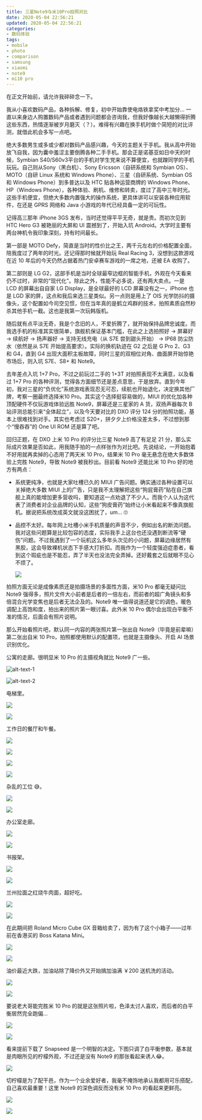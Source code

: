 ```yaml
---
title: 三星Note9与米10Pro拍照对比
date: 2020-05-04 22:56:21
updated: 2020-05-04 22:56:21
categories:
- 数码体验
tags:
- mobile
- photo
- comparison
- samsung
- xiaomi
- note9
- mi10 pro
---
```


在正文开始前，请允许我碎碎念一下。

我从小喜欢数码产品，各种拆解、修复，初中开始靠使电烙铁拿奖中考加分... 一直以来身边人购置数码产品或者遇到问题都会咨询我，但我好像越长大越懒得折腾这些东西，热情逐渐被岁月磨灭（？）。难得有兴趣在换手机时做个简短的对比评测，就借此机会多写一点吧。

<!-- more -->

绝大多数男生或多或少都对数码产品感兴趣，今天的主题关于手机。我从高中开始放飞自我，因为囊中羞涩主要倒腾各种二手手机。那会正是诺基亚如日中天的时候，Symbian S40/S60v3平台的手机对学生党来说不算便宜，也就蹭同学的手机玩玩。自己则从Sony（黑白机）、Sony Ericsson（自研系统和 Symbian OS）、MOTO（自研 Linux 系统和 Windows Phone）、三星（自研系统、Symbian OS 和 Windows Phone）到多普达以及 HTC 贴各种运营商牌的 Windows Phone、HP（Windows Phone），各种体验、刷机、维修和转卖，度过了高中三年时光。这些手机便宜，但绝大多数内置强大的操作系统，更具体讲可以安装各种应用软件，在还是 GPRS 网络和 Java 小游戏的年代已经具备一定的可玩性。

记得高三那年 iPhone 3GS 发布，当时还觉得平平无奇，就是贵。而初次见到 HTC Hero G3 被艳丽的大屏和 UI 震撼到了，开始入坑 Android。大学时主要有两台神机令我印象深刻，持有时间最长。

第一部是 MOTO Defy，简直是当时的性价比之王，两千元左右的价格配置全面，陪我度过了两年的时光。还记得那时候就开始玩 Real Racing 3，没想到这款游戏在近 10 年后的今天仍然占据着热门安卓赛车游戏的一席之地，还被 EA 收购了。

第二部则是 LG G2，这部手机是当时全球最窄边框的智能手机，外观在今天看来仍不过时，非常的“现代化”。除此之外，性能不必多说，还有两大卖点。一是 LCD 的屏幕出自自家 LG Display，是全球最好的 LCD 屏幕没有之一，iPhone 也是 LGD 家的屏，这点和我后来选三星类似。另一点则是用上了 OIS 光学防抖的摄像头，这个配置如今司空见惯，但在当年真的是鹤立鸡群的技术，拍照素质自然秒杀其他手机一截。这也是我第一次玩韩版机。

随后就有点平淡无奇，我是个念旧的人，不爱折腾了，就开始保持品牌忠诚度。而我选手机的标准其实很简单，旗舰机保证基本门槛，在此之上选拍照好 -> 屏幕好 -> 续航好 -> 扬声器好 -> 支持无线充电（从 S7E 尝到甜头开始） -> IP68 防尘防水（依然是从 S7E 开始提高要求）。实际的换机轨迹在 G2 之后是 G Pro 2、G3 和 G4，直到 G4 出现大面积主板故障，同时三星的双相位对角、曲面屏开始惊艳市场后，则入坑 S7E、S8+ 和 Note9。

去年差点入坑 1+7 Pro，不过之前玩过二手的 1+3T 对拍照表现不太满意，以及看过 1+7 Pro 的各种评测，觉得各方面细节还是差点意思，于是放弃。直到今年初，我对三星的“负优化”系统游戏表现忍无可忍，续航也开始退化，决定换其他厂牌，考察一圈最终选择米10 Pro。其实这个选择挺容易做的，MIUI 的优化加各种顶配硬件不仅玩游戏体验远胜 Note9，屏幕还是三星家的 A 货，双扬声器每次 B 站评测总能引来“全体起立”，以及今天要对比的 DXO 评分 124 分的拍照功能，基本上很难找到对手。其实也考虑过 S20+，拼夕夕上价格没差太多，不过想到那个“慢吞吞”的 One UI ROM 还是算了吧。

回归正题，在 DXO 上米 10 Pro 的评分比三星 Note9 高了有足足 21 分，那么实际成片效果是否如此，用我随手拍的一点样张作为对比吧。先说结论，一开始抱着不好用就再卖掉的心态用了两天米 10 Pro，结果米 10 Pro 毫无悬念在绝大多数体验上完胜 Note9，导致 Note9 被我秒出。目前看 Note9 还能比米 10 Pro 好的地方有两点：

- 系统更纯净，也就是大家吐槽已久的 MIUI 广告问题。确实通过各种设置可以关掉绝大多数 MIUI 上的广告，只是我不太理解把这些“狗屁膏药”贴在自己旗舰上真的能增加更多营收吗，要知道这一点劝退了不少人。而我个人认为这代表了消费者对企业品牌的认知，这些“狗皮膏药”始终让小米看起来不像真旗舰机。据说把系统改成英文就没这困扰了，um... 🙄

- 品控不太好。每年网上吐槽小米手机质量的声音不少，例如出名的断流问题。我对这些问题算是比较包容的态度，实际我手上这台也还没遇到断流等“硬伤”问题。不过我遇到了一个玩机这么多年头次见的小问题，屏幕边缘居然有黑胶，这会导致裸机状态下手感大打折扣。而我作为一个轻度强迫症患者，看到这个瑕疵也是不能忍，弄了半天也没法完全弄掉。还好戴套之后就眼不见心不烦了。

  ![](https://imuggq.bn.files.1drv.com/y4mqK1EnyRxihRCcB4HqcfYsu-CPN1JpkcZAULVS9VF0xTw9LhqKRc6akvyj3V1RUjDIUui7y8YrytWdH6G1_L9NvGai74xi4rOh1WFKuIoPJS1SKude-wYu3ZAWWoq1E7Tp2VTg-MGQwYCMXAO9bCAGOwQV8D9YvqqM8onFnhahIKQlByxxaIdE0eOecOmmeNi3kIrmUaK7FIA9d_F3I3Vdw?width=1512&height=2016&cropmode=none)

拍照方面无论是成像素质还是拍摄场景的多面性方面，米10 Pro 都毫无疑问比 Note9 强得多，照片文件大小前者是后者的一倍左右，而前者的超广角镜头和多倍混合光学变焦也是后者无法企及的。Note9 唯一值得说道还是它的调色，暖色调配上高饱和度，拍出来的照片第一眼讨喜。此外米 10 Pro 偶尔会出现白平衡不准的情况，后面会有照片说明。

那么开始看照片吧，默认同一内容的两张照片第一张出自 Note9（毕竟是前辈嘛）第二张出自米 10 Pro，拍照都使用默认的配置项，也就是主摄像头、开启 AI 场景识别优化。



公寓的走廊。很明显米 10 Pro 的主摄视角就比 Note9 广一些。

![alt-text-1](https://imudgq.bn.files.1drv.com/y4mmC210ltAfNP2srWbcSnf0UyMioRRpFBSdL-wKLBcLUA7-jsIVaP1xKvqDS0Mu_BSh3PoxiO7nER7i5NPqL6V_FWL7tan4Acu0HZcR3E2LOK16zUddueqBrVh6ckgug3asBe9NmKf7f3uPDxrGAICAhjkUYP993bniNYNwcPQ6VMof3rXmxSgYM1baC2_RGZg3mIP70BGgvQEvfouAhoNuA?width=1512&height=2016&cropmode=none)

![alt-text-2](https://i8uigq.bn.files.1drv.com/y4mBhSfutCHX6O3iWvKL0-NmTtB26Lor-WhdcjYbinNse6uLYO--6qBQDn7_k4aj5-o6n2sFOED6o-nvVMSlyAwn7R2dOqH-OSQcZGmJf6uKUmslInD6F-eiRw3Pq5Iyi05ELPUnf9NW7k3ct3F6eD7gMm9UELfmZC-kb79lp2RCBeJdTmtepdRY6uKjwDO3ecBZFJ93Ct1_YaWVSwajlADJA?width=2172&height=2896&cropmode=none)

电梯里。

![](https://imufgq.bn.files.1drv.com/y4m0xG11ZO7LGpeSP8w6hM1RroeDG06U5h7S35upepZCVC0dUQ_tH2mAn62t7VnUrrkYrKktCz8Yt0zacVz8CO9oZ3UjK2jf0oRDwahrt4s7XsbAvooiX8hGORKfXO2OnImYJjwH0YPJVm3zahDlrfboT41I3pfbaDrmcHcNhSlh9g-O7kXtkihO23zsE3t_UtqjvVN-ht58b1tP04ygSflPg?width=1512&height=2016&cropmode=none)

![](https://i8uhgq.bn.files.1drv.com/y4mGhmMVjybC7UKbXrUQA_tfs9FtEaMGLOPuFZ5hgzdFsqFlHeNVwFFhesKj63RWHm1crqeDwM7Bk5lxfhfpdZiLeBT7AHuLyrzyGdpZeS8xcHZ6qO2W-_GpBj3Se6XJpe4gGdAArLG5jXQIL0vbDEUT_LiQ3k_2ZP74hf-_DAqPnpqrfO1ZkcJh4dGu2Vb4BmKR4BHPGrLjki_yqBgF7fEfw?width=2172&height=2896&cropmode=none)

工作日的餐厅和午餐。

![](https://imuegq.bn.files.1drv.com/y4mR2lLQLs6jFkqshfTwi_5w7d1YeimXI1QhYCar3afbDeFQZ6GV_ZjvdWO8dOUafEE_lEun0_CZDNZwwyV8clhqANGUPEpjqquUeQxwQGSVWHDb5YRZZNcBi1QmgWIN7GTUBQStQBz1_mYLw_scureSvVxjVhewUKM0N5UsD5dHm2-kUHX02hK1dYsX1y_n1YnPXSJvnkwZ_BIZHsrphxMAQ?width=2016&height=1512&cropmode=none)

![](https://i8uggq.bn.files.1drv.com/y4mGLp9VYJbyib-bhMwFtura64YQPlK7qjRdqAx6A_ZZbAZYoO92YOKoJFzajmJ0BoFcvue5r_exN4FOE7wV9lGgYD8qb-bzMWSQwfFVN65F8H5PLPDo-Sim1RtddbAJUWEskXaLzVE24bNDRI3asEfZEwWx-GK1XiI-LsWqXtYGz4_nGVeZorvG1kBKqC_EJ2kq84XEy_F_R4McNid7svCCQ?width=2896&height=2172&cropmode=none)

![](https://imucgq.bn.files.1drv.com/y4mVBdu3E9_OcUoewDgRnFUJ0RxOlYivj6VIEU7RErAbPacOp_yA8z8Hnf6e2CQRTuN0wicOoFoDVpgrOCf2m0xundRRbX4V2V8Q-IKcOnAXXy5ckbBfLboLB-dS0oxuCAeIAOOzZuYCk49MXNSjhWwpkRO4iXq1fYdmxI7ZYn8V3ew2JjhuC7UlKeNqEJf_CMIfGTLXV4NwjRJEV2Uu0w20g?width=2016&height=1512&cropmode=none)

![](https://i8ufgq.bn.files.1drv.com/y4m8Y6W45BJbQId81ryxVPAwbIkQGvMhUkFkQED-v4U1_eu_9KwdIOW8mF9c-2Tr7e5SctGJuoHwnVyEhZ9dWCnrTwFcPxzeYnUks7wdbkTyRdeQZAHZJFao9S5JtqtqEfmBzIg-RC0YZcjUhBNvgRKzFl7dGQSIukzmGg2hDO58FtS6cOG_QiZbasfrFsSGjyhdwVTzn663oL0-fUpaVcTaA?width=5792&height=4344&cropmode=none)

杂乱的工位 😅。

![](https://imubgq.bn.files.1drv.com/y4mHjygbrO1Qptgyzxb2_kKtTDP1nySS_rLPqprzywvMDXwfhusqd1e9B2I2gNytebLt-e-S_kL9PGIwmq8ypgBosKWJ2eoD2Bt-L7V4iEJwkCgS6ajDGB9fDmcO4aOmXuJWboutNZf37QHKp9qwrxy7Aaw6WnM4Rywuht8dRtCFvv0M5q6eHB6UmI8J7pkJQwWWJNg27wQsSeYWcV3CKSiGA?width=2016&height=1512&cropmode=none)

![](https://i8uegq.bn.files.1drv.com/y4mDV9q6QOUfl0r53r1LgxbeHMPrUH5PXNzvBSUk7a91n-H16pr8teZtOV6CB0HKUpYoV2vwg2e555BFkj-BazHtrokkg9JOhQ6ddEAOiWRwCl6M5w181KO0ryjo_242aFMGOmagpQMQTy1RHg991rTE4Stqyp65zOMzxerZoM0mK4QMLkOb3qc0OwvCiiG4OLy31pqYvwMoTIkhpS2qDU39w?width=2896&height=2172&cropmode=none)

办公室走廊。

![](https://icukgq.bn.files.1drv.com/y4mCzGBMcoaBVz1kfwx81O6aq1OkjjEoTz_ISSAIU_6pShyBjxIyQ5iP-fwgtacLVmhqvQDkuaoiI0-bh3IgW61xulu_HF99sJHF9FdVYgv-QbDqJ8arz7bovz6IJxlo3IVbYhAMP8vrDWyRG-3O4NkJj_o9DlSkliET-e0zucWXfmof5ZYSgb8gb4BJt1ioBAWXqA5Unvca0fvAZUFcHyJNQ?width=1512&height=2016&cropmode=none)

![](https://i8udgq.bn.files.1drv.com/y4mZJLSfkgFZWxJC1myf5ewQ0bMBSUmHneJ5qtwrVuVkfdfXuSASb6YjmcJOH8dQoLEI493Kpdoxq5L5V2VV3n0G17mvkrAYQ225yDaqzxTPfejKows4Db4iGh2IIvV_UagsoA3WHf1Veb2N0qjOU5m0qb0PAfEp0tz7tOzi3Me4x59cUxAyIs3ChLPBvDlWaL0UxJcArCWdO8-uUXd96tncw?width=2172&height=2896&cropmode=none)

书报架。

![](https://icujgq.bn.files.1drv.com/y4mufQQBu-K4b4p6-BOxc-fmufQQps6CIc8x_T4A4n5YdJ34CNweWk-wkfbN6BnLkQ5obN8nhr7ZeTQJpN0eo-E9aY2sQwpdMFU4QUfUleVMmg_4bwGBZoRgIJ_v2CwxmifaClTDwNqqa-iJUBwthBhn3PxCQw7luyq8HBHVTNz6IxdfrPEwQgRAqdb-O-7skY78p9ELlhJX7kf7VWsPghZ8g?width=1512&height=2016&cropmode=none)

![](https://i8ucgq.bn.files.1drv.com/y4mxKsiz2IhlL8LmDSzBBO5zAvgt9VeEdDp8tzwVskBiwLlH2tADYFIBh_fdFRy0H43WoDWCkU31tzleHWog_FKrWy_5bKf10Y3hcxPPThkA-nxly5TwHt3pRig2MmiMEup2Fsla4unA88cIXS3e35ztn6NQoxz0mU3syP6jz1FS5JefOX3ZBMP7uT5uudlmd-pp6b0kf4wJxR9e4wtLlUPLA?width=2172&height=2896&cropmode=none)

兰州拉面之红烧牛肉面，超好吃。

![](https://icuigq.bn.files.1drv.com/y4mGR-jEC-guyDD3XdFcbsWBpEjSFOezYhIHJchnJ9c5Ln9trUobTmdbN_pqrY8goIiwwlFrOiMn_e460U-ipOq7OF-uIztk4wXy6XizGLekMrLjt8IcKuCpuvR1fDT4iI-s7Z4KDtFiK_mNTDlCY1ZXdecvHsFU9fs-m-ALvx1fzRgKfaa0htMXiM9N-F58YqbuGXvqVEErS0vvxGhl6ynBw?width=2016&height=1512&cropmode=none)

![](https://gsu5iw.bn.files.1drv.com/y4mmcBkD8jWGiO5J5EJ_EuG42_GpBYQcIU-TxeGosNvYlvWni5uQPtgTfKpW-zCBMhb3VNpu6MuzqhvcxyL6c6oVKOEW1MwzveX25_uCixLs_mvz84zZoPiKuFJZRv1pt5SfTiXOQLrXOalKqavw2LGUPFaRdwO_VLUrKJgIVoh9N795WysB4bK2Ac9UL5XwMN_-OQ450H8yacq6Gra4zh1Xg?width=2896&height=2172&cropmode=none)

在此期间把 Roland Micro Cube GX 音箱给卖了，因为有了这个小箱子——过年前在香港买的 Boss Katana Mini。

![](https://icuhgq.bn.files.1drv.com/y4muWtwWnD9WjMz1223pasWYtl6oP594FJCvVa5G2iNWXdZTLagPETZV9akSTnjPFMrvg6rnIlNSysOuuZ-JmkJKVHLFmJ8rKecfx5YyvEl9--i8QmOlM2XFxjt_Wbiv3ubl0zFlB5yYSxeyPwchatvKjtRGolUrLcryiOgS7cjLeAoE5roenbsfdjSOwHotWMX6dJC14eIhwcY18MIECj0lA?width=2016&height=1512&cropmode=none)

![](https://i8ubgq.bn.files.1drv.com/y4m2UhUqa8cgR8mpLq28WSStNxd7WWnTcGX1c3r5VWI_NpXEmVQ0AEREBButNtehX-SuULxE1QMsN9tPZD6Zo0hXjl4RSn-4IzRMUEk4W7_3oTC58T8c3CiJDP2tsetAf6gFec9SUtIcglWVSdg1Xs5UaIKmZDAxhMmM4zYvwG8Nd6ZZIGAvb2DW_wn1gquHK-DLAbBfUypImQKdMK7dCj0kg?width=2896&height=2172&cropmode=none)

油价最近大跌，加油站除了降价外又开始搞加油满 ￥200 送机洗的活动。

![](https://icuggq.bn.files.1drv.com/y4m5hEpVgZXz9hEGy6wdeEJX_1Zq2SIS9B39Cdg7aahUzwXsAyssM5p7eZw_FCqVo8Kcw5oMtB4OECk1g0fao8T0yu2lO0tDls5Y-lAWegapd5X35QYspLixkR45iltWVP00ePMLNJtJ9n0JjKQAupsisPgv-Fsjxwaxf1TaUc9UFkG1h7XArEW8RALTH6AefIvqu42lOljD3jELR-5klAZLQ?width=2016&height=1512&cropmode=none)

![](https://gsu4iw.bn.files.1drv.com/y4mSgHxLA9RT4-Os0T4LJqC5951XhC7fPPCkUhFgDMufb_Flfy2bv13phmsSlsncw3kEu9_SVy-zShIpI1PU691IqoXy00ycnN7reZA4JMD-HBeYZ7nrvJ-386EReXJ4PVdElL3DONFFeaaywEnF3-WmpGmZnIVGJyOyJ9IPXzEh_U7dWFDgjH-YVZoC7J9sEC8NlFk5djZFqO7I50gd7_WtQ?width=2896&height=2172&cropmode=none)

要说老大哥能完胜米 10 Pro 的就是这张照片啦，色泽太讨人喜欢，而后者的白平衡居然完全跑偏...

![](https://icufgq.bn.files.1drv.com/y4m_gq_Lg8bG9TccIKn8Ib6FeyJnu4FETqPNp-OHD5Pq0Nmmdc2FftDP_brSKZ7Z7N5bW7iJAiK6UqgEBLqaRRwNDqPOS9Z0__a-5y909fZ0KIYs6Fozxj5jDoL5i9Ro56-mhRjoxYUkmV__oQM4KHmpW7nOEA31js-C8_cG0Q_Vx1_rARO8F7FeUYQnKw1WvNHvlucCqnIR9OCiM7sj0Plsw?width=2016&height=1512&cropmode=none)

![](https://gsu2iw.bn.files.1drv.com/y4mfArnStyhl0sYXv2U21ibPEGD5r-XJBYE88cbVtd2TVp0HKwPFBi_GxG9uEMq40xwG0PGF7fITagrNi27-dIytTipbefn-h_x8jFuLz-X_QNMsQIR5NeWPPi2nk6DZQbywNZlHBU5KfhMLgIvf-j2r67dEKR-kOM663f2x1RamddPuR9E_NtLuZQ0VKyldyvOuHI74OYdc1xy7_SIXIGsbQ?width=2896&height=2172&cropmode=none)

看来提前下载了 Snapseed 是一个明智的决定。下图只调了白平衡参数，基本就是肉眼所见的柠檬外观，不过还是没有 Note9 的那张看起来诱人😂。

![](https://gsu3iw.bn.files.1drv.com/y4mnGFfsHb8jx_rCunZE9rCnde4_qoXgIBf2GZCSGQguKtIoAGud-7o6anvxTgRgTFX8gVY88b_NfY0WL0E-GKnYFKKSwd12K6XU4DhOOGRrB4HVjFCDZawCSUR4DEfjXL4-CfXp8Vhd7SgtjzP0PZ4neijxsub5q7Spoo1_kgkb-50KFoSXpI1hgKCdLxViaaPweKSWdCVkxuj1crlSQlnfw?width=2886&height=2165&cropmode=none)

切柠檬是为了配干邑，作为一个业余爱好者，我毫不掩饰地承认我都用可乐搭配，自己喜欢最重要！这里 Note9 的深色调反而没有米 10 Pro 的看起来更鲜亮。

![](https://icuegq.bn.files.1drv.com/y4mxoEOWbeBU3S3WMfcPZcBazODIA-3wpj9D5BGbjjZ4FaIWpUDHB00mKUBiyNPsqjW7bxvP8XceZni-E3ni0GGJnfabmYZ_yiFCzo-Y-cmgH9Hhxd8nO-tKIemKZYKtSVf6NUectKHFUWLFHh1FBLGFx7SpRHEyw2L0Yv9wr4ygs2OAcKO6aax7WwBfcXrSpFItFwmN5UVzdqdzOKd01fy6A?width=1512&height=2016&cropmode=none)

![](https://gsu1iw.bn.files.1drv.com/y4mH7JMjM74qPnVN898aHD-4VWIJBOWTu5BZ_Disas3oCVSLQIQWCrX5ste3rweUaBJY-XeY2OF320z-fSSdabb9mU7rcsSk7V_fZEbzzhJkfvG3kGnhrJxVzIHwdlUSShzxDjPFOhnSmhAsbhaUaSiGO2OjARWT9dmdGa1aV0h3Kiuei3Zy7I0Ixf7wf3ghi8LtvNuTLLpREhHH_lXRsMtpg?width=2172&height=2896&cropmode=none)



